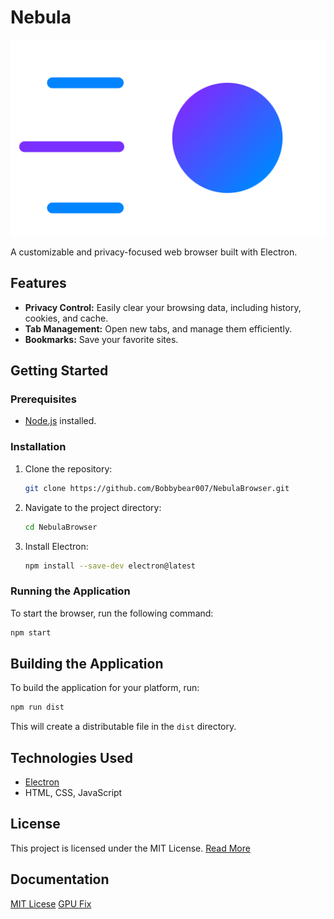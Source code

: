 # Nebula

![Nebula Logo](assets/images/Logos/Nebula-Logo.svg)

A customizable and privacy-focused web browser built with Electron.

## Features

*   **Privacy Control:** Easily clear your browsing data, including history, cookies, and cache.
*   **Tab Management:** Open new tabs, and manage them efficiently.
*   **Bookmarks:** Save your favorite sites.



## Getting Started

### Prerequisites

*   [Node.js](https://nodejs.org/) installed.

### Installation

1.  Clone the repository:
    ```sh
    git clone https://github.com/Bobbybear007/NebulaBrowser.git
    ```
2.  Navigate to the project directory:
    ```sh
    cd NebulaBrowser
    ```
3.  Install Electron:
    ```sh
    npm install --save-dev electron@latest
    ```

### Running the Application

To start the browser, run the following command:

```sh
npm start
```

## Building the Application

To build the application for your platform, run:

```sh
npm run dist
```

This will create a distributable file in the `dist` directory.

## Technologies Used

*   [Electron](https://www.electronjs.org/)
*   HTML, CSS, JavaScript

## License

This project is licensed under the MIT License. [Read More](documentation/MIT.md)


## Documentation

[MIT Licese](documentation/MIT.md)
[GPU Fix](documentation/GPU-FIX_README.md)